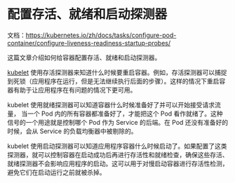 # 配置存活、就绪和启动探测器

文档：https://kubernetes.io/zh/docs/tasks/configure-pod-container/configure-liveness-readiness-startup-probes/

这篇文章介绍如何给容器配置存活、就绪和启动探测器。

[kubelet](https://kubernetes.io/zh/docs/admin/kubelet/) 使用存活探测器来知道什么时候要重启容器。例如，存活探测器可以捕捉到死锁（应用程序在运行，但是无法继续执行后面的步骤）。这样的情况下重启容器有助于让应用程序在有问题的情况下更可用。

kubelet 使用就绪探测器可以知道容器什么时候准备好了并可以开始接受请求流量， 当一个 Pod 内的所有容器都准备好了，才能把这个 Pod 看作就绪了。这种信号的一个用途就是控制哪个 Pod 作为 Service 的后端。在 Pod 还没有准备好的时候，会从 Service 的负载均衡器中被剔除的。

kubelet 使用启动探测器可以知道应用程序容器什么时候启动了。如果配置了这类探测器，就可以控制容器在启动成功后再进行存活性和就绪检查，确保这些存活、就绪探测器不会影响应用程序的启动。这可以用于对慢启动容器进行存活性检测，避免它们在启动运行之前就被杀掉。

